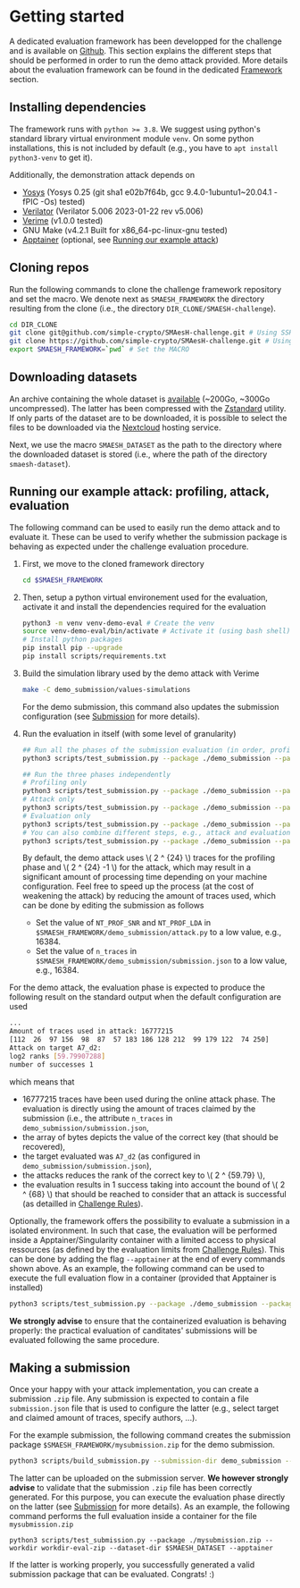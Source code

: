 # Getting started

A dedicated evaluation framework has been developped for the challenge and is
available on [Github](https://github.com/simple-crypto/SMAesH-challenge). This
section explains the different steps that should be performed in order to run
the demo attack provided. More details about the evaluation framework can be
found in the dedicated [Framework](./framework.md) section.

## Installing dependencies
The framework runs with `python >= 3.8`. We suggest using python's standard
library virtual environment module `venv`. On some python installations, this
is not included by default (e.g., you have to `apt install python3-venv` to get
it). 

Additionally, the demonstration attack depends on
* [Yosys](https://yosyshq.net/yosys/) (Yosys 0.25 (git sha1 e02b7f64b, gcc 9.4.0-1ubuntu1~20.04.1 -fPIC -Os) tested)
* [Verilator](https://www.veripool.org/verilator/) (Verilator 5.006 2023-01-22 rev v5.006)
* [Verime](https://pypi.org/project/verime/) (v1.0.0 tested)
* GNU Make (v4.2.1 Built for x86_64-pc-linux-gnu tested)
* [Apptainer](https://apptainer.org/) (optional, see [Running our example attack](./getting_started.html#running-our-example-attack-profiling-attack-evaluation))

## Cloning repos

Run the following commands to clone the challenge framework repository and set the macro. 
We denote next as `SMAESH_FRAMEWORK` the directory resulting from the clone
(i.e., the directory `DIR_CLONE/SMAESH-challenge`).
```bash
cd DIR_CLONE
git clone git@github.com/simple-crypto/SMAesH-challenge.git # Using SSH 
git clone https://github.com/simple-crypto/SMAesH-challenge.git # Using HTTPS
export SMAESH_FRAMEWORK=`pwd` # Set the MACRO
```

## Downloading datasets

An archive containing the whole dataset is [available](TODO) (~200Go, ~300Go
uncompressed).  The latter has been compressed with the
[Zstandard](http://facebook.github.io/zstd/) utility.  If only parts of the
dataset are to be downloaded, it is possible to select the files to be
downloaded via the
[Nextcloud](https://nextcloud.cism.ucl.ac.be/s/Q2WdNjXzsEtXoDa?path=%2Fsmaesh-challenge)
hosting service. 

Next, we use the macro `SMAESH_DATASET` as the path to the directory where the
downloaded dataset is stored (i.e., where the path of the directory `smaesh-dataset`). 

## Running our example attack: profiling, attack, evaluation

The following command can be used to easily run the demo attack and to evaluate
it.  These can be used to verify whether the submission package is behaving as
expected under the challenge evaluation procedure. 
1. First, we move to the cloned framework directory
    ```bash
    cd $SMAESH_FRAMEWORK
    ```
1. Then, setup a python virtual environement used for the evaluation, activate it
and install the dependencies required for the evaluation
    ```bash
    python3 -m venv venv-demo-eval # Create the venv
    source venv-demo-eval/bin/activate # Activate it (using bash shell)
    # Install python packages
    pip install pip --upgrade
    pip install scripts/requirements.txt
    ```
1. Build the simulation library used by the demo attack with Verime
    ```bash
    make -C demo_submission/values-simulations 
    ```
    For the demo submission, this command also updates the submission configuration (see [Submission](./submission.md) for more details).
1. Run the evaluation in itself (with some level of granularity)
    ```bash
    ## Run all the phases of the submission evaluation (in order, profiling, attack, evaluation)
    python3 scripts/test_submission.py --package ./demo_submission --package-inplace --workdir workdir-eval-inplace --dataset-dir $SMAESH_DATASET
    
    ## Run the three phases independently
    # Profiling only 
    python3 scripts/test_submission.py --package ./demo_submission --package-inplace --workdir workdir-eval-inplace --dataset-dir $SMAESH_DATASET --only profile
    # Attack only
    python3 scripts/test_submission.py --package ./demo_submission --package-inplace --workdir workdir-eval-inplace --dataset-dir $SMAESH_DATASET --only attack
    # Evaluation only
    python3 scripts/test_submission.py --package ./demo_submission --package-inplace --workdir workdir-eval-inplace --dataset-dir $SMAESH_DATASET --only eval
    # You can also combine different steps, e.g., attack and evaluation
    python3 scripts/test_submission.py --package ./demo_submission --package-inplace --workdir workdir-eval-inplace --dataset-dir $SMAESH_DATASET --only attack eval
    ```
    By default, the demo attack uses \\( 2 ^ {24} \\) traces for the profiling
    phase and \\( 2 ^ {24} -1 \\) for the attack, which may result in a significant
    amount of processing time depending on your machine configuration. Feel free to speed up the 
    process (at the cost of weakening the attack) by reducing the amount of traces used, which can be done by editing the submission as follows
    
    * Set the value of `NT_PROF_SNR` and `NT_PROF_LDA` in `$SMAESH_FRAMEWORK/demo_submission/attack.py` to a low value, e.g., 16384. 
    * Set the value of `n_traces` in `$SMAESH_FRAMEWORK/demo_submission/submission.json` to a low value, e.g., 16384. 


For the demo attack, the evaluation phase is expected to 
produce the following result on the standard output when the default configuration are used
```bash
...
Amount of traces used in attack: 16777215
[112  26  97 156  98  87  57 183 186 128 212  99 179 122  74 250]
Attack on target A7_d2:
log2 ranks [59.79907288]
number of successes 1
```
which means that 
* 16777215 traces have been used during the online attack phase. The evaluation is directly using the amount of traces claimed by the submission (i.e., the attribute `n_traces` in `demo_submission/submission.json`, 
* the array of bytes depicts the value of the correct key (that should be recovered),
* the target evaluated was `A7_d2` (as configured in `demo_submission/submission.json`),
* the attacks reduces the rank of the correct key to \\( 2 ^ {59.79} \\),
* the evaluation results in 1 success taking into account the bound of \\( 2 ^ {68} \\) that should be reached to consider that an attack is successful (as detailled in [Challenge Rules](./rules.md)).

Optionally, the framework offers the possibility to evaluate a submission in a
isolated environment. In such that case, the evaluation will be performed inside a
Apptainer/Singularity container with a limited access to physical ressources
(as defined by the evaluation limits from [Challenge Rules](./rules.md)). This
can be done by adding the flag `--apptainer` at the end of every commands shown
above. As an example, the following command can be used to execute the full
evaluation flow in a container (provided that Apptainer is installed)
```bash
python3 scripts/test_submission.py --package ./demo_submission --package-inplace --workdir workdir-eval-inplace --dataset-dir $SMAESH_DATASET --apptainer
```
**We strongly advise** to ensure that the containerized evaluation is behaving properly: 
the practical evaluation of canditates' submissions will be evaluated following the same procedure. 

## Making a submission

Once your happy with your attack implementation, you can create a submission
`.zip` file. Any submission is expected to contain a file `submission.json`
file that is used to configure the latter (e.g., select target and claimed amount of traces, specify authors, ...).  

For the example submission, the following command creates the submission package `$SMAESH_FRAMEWORK/mysubmission.zip` for the 
demo submission.  
```bash
python3 scripts/build_submission.py --submission-dir demo_submission --package-file mysubmission.zip
```
The latter can be uploaded on the submission server. 
**We however strongly advise** to validate that the submission `.zip` file has been correctly
generated. For this purpose, you can execute the evaluation phase directly on
the latter (see [Submission](./submission.md) for more details). As an example,
the following command performs the full evaluation inside a container for the
file `mysubmission.zip`
```
python3 scripts/test_submission.py --package ./mysubmission.zip --workdir workdir-eval-zip --dataset-dir $SMAESH_DATASET --apptainer
```
If the latter is working properly, you successfully generated a valid submission package that can be evaluated. Congrats! :)

